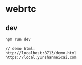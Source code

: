 # webrtc

## dev

```
npm run dev

// demo html:
http://localhost:8713/demo.html
https://local.yunshanmeicai.com

```